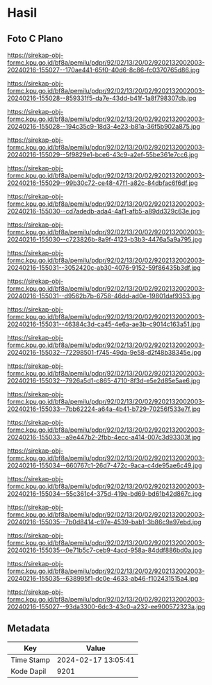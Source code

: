 # Hasil

## Foto C Plano

https://sirekap-obj-formc.kpu.go.id/bf8a/pemilu/pdpr/92/02/13/20/02/9202132002003-20240216-155027--170ae441-65f0-40d6-8c86-fc0370765d86.jpg

https://sirekap-obj-formc.kpu.go.id/bf8a/pemilu/pdpr/92/02/13/20/02/9202132002003-20240216-155028--859331f5-da7e-43dd-b41f-1a8f798307db.jpg

https://sirekap-obj-formc.kpu.go.id/bf8a/pemilu/pdpr/92/02/13/20/02/9202132002003-20240216-155028--194c35c9-18d3-4e23-b81a-36f5b902a875.jpg

https://sirekap-obj-formc.kpu.go.id/bf8a/pemilu/pdpr/92/02/13/20/02/9202132002003-20240216-155029--5f9829e1-bce6-43c9-a2ef-55be361e7cc6.jpg

https://sirekap-obj-formc.kpu.go.id/bf8a/pemilu/pdpr/92/02/13/20/02/9202132002003-20240216-155029--99b30c72-ce48-47f1-a82c-84dbfac6f6df.jpg

https://sirekap-obj-formc.kpu.go.id/bf8a/pemilu/pdpr/92/02/13/20/02/9202132002003-20240216-155030--cd7adedb-ada4-4af1-afb5-a89dd329c63e.jpg

https://sirekap-obj-formc.kpu.go.id/bf8a/pemilu/pdpr/92/02/13/20/02/9202132002003-20240216-155030--c723826b-8a9f-4123-b3b3-4476a5a9a795.jpg

https://sirekap-obj-formc.kpu.go.id/bf8a/pemilu/pdpr/92/02/13/20/02/9202132002003-20240216-155031--3052420c-ab30-4076-9152-59f86435b3df.jpg

https://sirekap-obj-formc.kpu.go.id/bf8a/pemilu/pdpr/92/02/13/20/02/9202132002003-20240216-155031--d9562b7b-6758-46dd-ad0e-19801daf9353.jpg

https://sirekap-obj-formc.kpu.go.id/bf8a/pemilu/pdpr/92/02/13/20/02/9202132002003-20240216-155031--46384c3d-ca45-4e6a-ae3b-c9014c163a51.jpg

https://sirekap-obj-formc.kpu.go.id/bf8a/pemilu/pdpr/92/02/13/20/02/9202132002003-20240216-155032--72298501-f745-49da-9e58-d2f48b38345e.jpg

https://sirekap-obj-formc.kpu.go.id/bf8a/pemilu/pdpr/92/02/13/20/02/9202132002003-20240216-155032--7926a5d1-c865-4710-8f3d-e5e2d85e5ae6.jpg

https://sirekap-obj-formc.kpu.go.id/bf8a/pemilu/pdpr/92/02/13/20/02/9202132002003-20240216-155033--7bb62224-a64a-4b41-b729-70256f533e7f.jpg

https://sirekap-obj-formc.kpu.go.id/bf8a/pemilu/pdpr/92/02/13/20/02/9202132002003-20240216-155033--a9e447b2-2fbb-4ecc-a414-007c3d93303f.jpg

https://sirekap-obj-formc.kpu.go.id/bf8a/pemilu/pdpr/92/02/13/20/02/9202132002003-20240216-155034--660767c1-26d7-472c-9aca-c4de95ae6c49.jpg

https://sirekap-obj-formc.kpu.go.id/bf8a/pemilu/pdpr/92/02/13/20/02/9202132002003-20240216-155034--55c361c4-375d-419e-bd69-bd61b42d867c.jpg

https://sirekap-obj-formc.kpu.go.id/bf8a/pemilu/pdpr/92/02/13/20/02/9202132002003-20240216-155035--7b0d8414-c97e-4539-bab1-3b86c9a97ebd.jpg

https://sirekap-obj-formc.kpu.go.id/bf8a/pemilu/pdpr/92/02/13/20/02/9202132002003-20240216-155035--0e71b5c7-ceb9-4acd-958a-84ddf886bd0a.jpg

https://sirekap-obj-formc.kpu.go.id/bf8a/pemilu/pdpr/92/02/13/20/02/9202132002003-20240216-155035--638995f1-dc0e-4633-ab46-f102431515a4.jpg

https://sirekap-obj-formc.kpu.go.id/bf8a/pemilu/pdpr/92/02/13/20/02/9202132002003-20240216-155027--93da3300-6dc3-43c0-a232-ee900572323a.jpg


## Metadata

| Key        | Value               |
| ---------- | ------------------- |
| Time Stamp | 2024-02-17 13:05:41 |
| Kode Dapil | 9201                |



